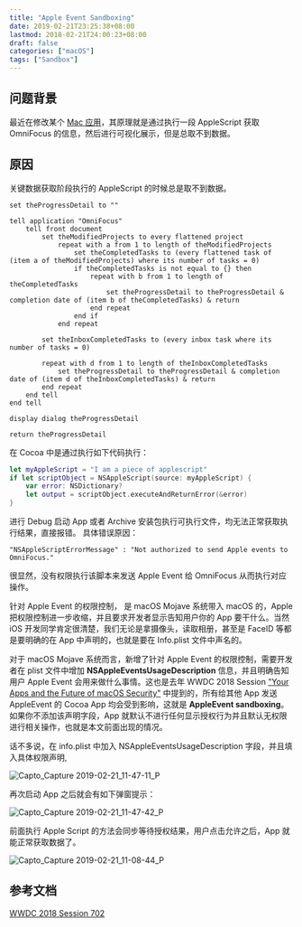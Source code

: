 ```yaml
---
title: "Apple Event Sandboxing"
date: 2019-02-21T23:25:38+08:00
lastmod: 2018-02-21T24:00:23+08:00
draft: false
categories: ["macOS"]
tags: ["Sandbox"]
---
```


## 问题背景

最近在修改某个 [Mac 应用](https://github.com/hechen/vibe)，其原理就是通过执行一段 AppleScript 获取 OmniFocus 的信息，然后进行可视化展示，但是总取不到数据。

<!-- more -->


## 原因

关键数据获取阶段执行的 AppleScript 的时候总是取不到数据。

``` AppleScript
set theProgressDetail to ""

tell application "OmniFocus"
    tell front document
        set theModifiedProjects to every flattened project
            repeat with a from 1 to length of theModifiedProjects
                set theCompletedTasks to (every flattened task of (item a of theModifiedProjects) where its number of tasks = 0)
                if theCompletedTasks is not equal to {} then
                    repeat with b from 1 to length of theCompletedTasks
                        set theProgressDetail to theProgressDetail & completion date of (item b of theCompletedTasks) & return
                    end repeat
                end if
            end repeat

        set theInboxCompletedTasks to (every inbox task where its number of tasks = 0)
    
        repeat with d from 1 to length of theInboxCompletedTasks    
            set theProgressDetail to theProgressDetail & completion date of (item d of theInboxCompletedTasks) & return
        end repeat
    end tell
end tell

display dialog theProgressDetail

return theProgressDetail
```

在 Cocoa 中是通过执行如下代码执行：

``` Swift
let myAppleScript = "I am a piece of applescript"
if let scriptObject = NSAppleScript(source: myAppleScript) {
    var error: NSDictionary?
    let output = scriptObject.executeAndReturnError(&error)
}
```

进行 Debug 启动 App 或者 Archive 安装包执行可执行文件，均无法正常获取执行结果，直接报错。 具体错误原因：

```
"NSAppleScriptErrorMessage" : "Not authorized to send Apple events to OmniFocus."
```	

很显然，没有权限执行该脚本来发送 Apple Event 给 OmniFocus 从而执行对应操作。

针对 Apple Event 的权限控制， 是 macOS Mojave 系统带入 macOS 的，Apple 把权限控制进一步收缩，并且要求开发者显示告知用户你的 App 要干什么。当然 iOS 开发同学肯定很清楚，我们无论是拿摄像头，读取相册，甚至是 FaceID 等都是要明确的在 App 中声明的，也就是要在 Info.plist 文件中声名的。

对于 macOS Mojave 系统而言，新增了针对 Apple Event 的权限控制，需要开发者在 plist 文件中增加 **NSAppleEventsUsageDescription** 信息，并且明确告知用户 Apple Event 会用来做什么事情。这也是去年 WWDC 2018 Session  ["Your Apps and the Future of macOS Security"](https://developer.apple.com/wwdc18/702) 中提到的，所有给其他 App 发送 AppleEvent 的 Cocoa App 均会受到影响，这就是  **AppleEvent sandboxing**。 如果你不添加该声明字段，App 就默认不进行任何显示授权行为并且默认无权限进行相关操作，也就是本文前面出现的情况。

话不多说，在 info.plist 中加入 NSAppleEventsUsageDescription 字段，并且填入具体权限声明,

![Capto_Capture 2019-02-21_11-47-11_P](https://i.imgur.com/NEBjVZ3.png)


再次启动 App 之后就会有如下弹窗提示：

![Capto_Capture 2019-02-21_11-47-42_P](https://i.imgur.com/wm5GWLO.png)


前面执行 Apple Script 的方法会同步等待授权结果，用户点击允许之后，App 就能正常获取数据了。

![Capto_Capture 2019-02-21_11-08-44_P](https://i.imgur.com/sfN59K4.png)


## 参考文档

[WWDC 2018 Session 702](https://developer.apple.com/videos/play/wwdc2018/702/)
